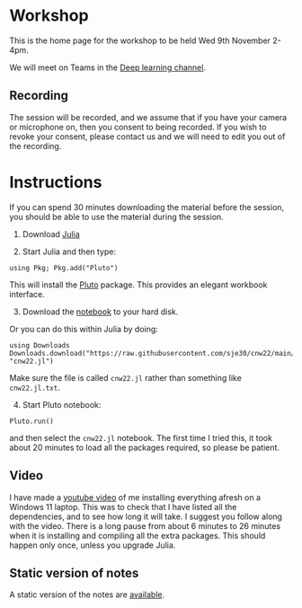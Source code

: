 # Workshop

This is the home page for the workshop to be held Wed 9th November 2-4pm.

We will meet on Teams in the [Deep learning channel](https://teams.microsoft.com/l/channel/19%3aa6dd62a4f91e4a62b02d12287513a8e5%40thread.tacv2/Deep%2520Learning%25202022?groupId=dc32d844-7363-4ffe-9d88-914f976d5318&tenantId=49a50445-bdfa-4b79-ade3-547b4f3986e9).


## Recording

The session will be recorded, and we assume that if you have your
camera or microphone on, then you consent to being recorded.  If you
wish to revoke your consent, please contact us and we will need to
edit you out of the recording.



# Instructions


If you can spend 30 minutes downloading the material before the session, you should
be able to use the material during the session.

1. Download [Julia](https://julialang.org/downloads/)

2. Start Julia and then type:

```
using Pkg; Pkg.add("Pluto")
```

This will install the [Pluto](https://github.com/fonsp/Pluto.jl)
package.  This provides an elegant workbook interface.

3. Download the
   [notebook](https://raw.githubusercontent.com/sje30/cnw22/main/cnw22.jl)
   to your  hard disk.

Or you can do this within Julia by doing:

```
using Downloads
Downloads.download("https://raw.githubusercontent.com/sje30/cnw22/main/cnw22.jl", "cnw22.jl")
```

Make sure the file is called `cnw22.jl` rather than something like
`cnw22.jl.txt`.

4. Start Pluto notebook:

```
Pluto.run()
```

and then select the `cnw22.jl` notebook.  The first time I tried this,
it took about 20 minutes to load all the packages required, so please
be patient.


## Video

I have made a [youtube video](https://youtu.be/4vEhW1Piafs) of me
installing everything afresh on a Windows 11 laptop.  This was to
check that I have listed all the dependencies, and to see how long it
will take.  I suggest you follow along with the video.  There is a
long pause from about 6 minutes to 26 minutes when it is installing
and compiling all the extra packages.  This should happen only once,
unless you upgrade Julia.

## Static version of notes

A static version of the notes are [available](cnw22.jl.html).
